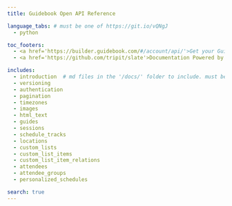 ```yaml
---
title: Guidebook Open API Reference

language_tabs: # must be one of https://git.io/vQNgJ
  - python

toc_footers:
  - <a href='https://builder.guidebook.com/#/account/api/'>Get your Guidebook API Key</a>
  - <a href='https://github.com/tripit/slate'>Documentation Powered by Slate</a>

includes:
  - introduction  # md files in the '/docs/' folder to include. must be all lowercase no spaces
  - versioning
  - authentication
  - pagination
  - timezones
  - images
  - html_text
  - guides
  - sessions
  - schedule_tracks
  - locations
  - custom_lists
  - custom_list_items
  - custom_list_item_relations
  - attendees
  - attendee_groups
  - personalized_schedules

search: true
---
```

